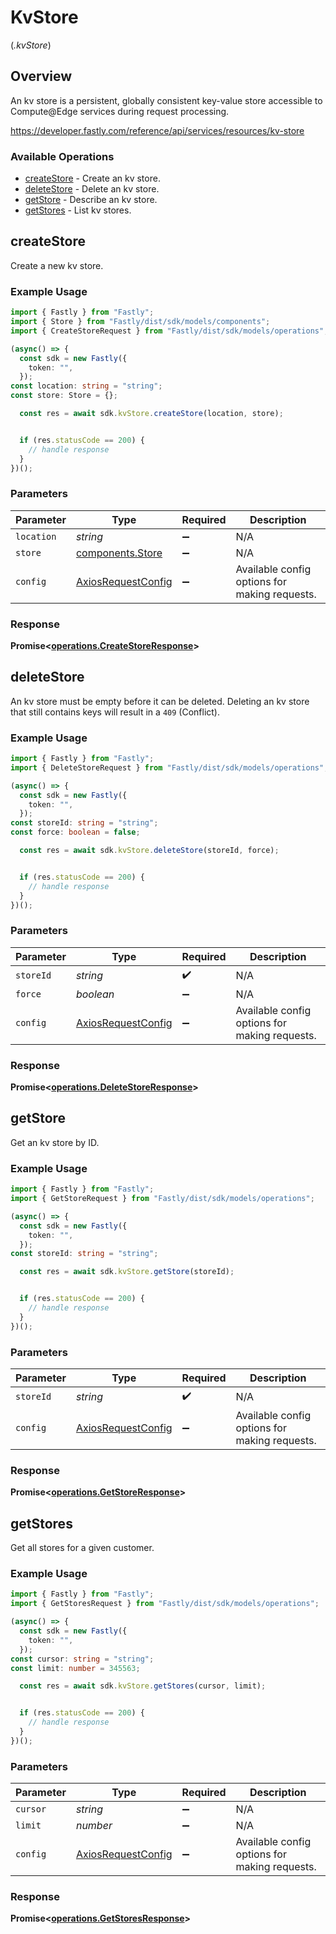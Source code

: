 # KvStore
(*.kvStore*)

## Overview

An kv store is a persistent, globally consistent key-value store accessible to Compute@Edge services during request processing.

<https://developer.fastly.com/reference/api/services/resources/kv-store>
### Available Operations

* [createStore](#createstore) - Create an kv store.
* [deleteStore](#deletestore) - Delete an kv store.
* [getStore](#getstore) - Describe an kv store.
* [getStores](#getstores) - List kv stores.

## createStore

Create a new kv store.

### Example Usage

```typescript
import { Fastly } from "Fastly";
import { Store } from "Fastly/dist/sdk/models/components";
import { CreateStoreRequest } from "Fastly/dist/sdk/models/operations";

(async() => {
  const sdk = new Fastly({
    token: "",
  });
const location: string = "string";
const store: Store = {};

  const res = await sdk.kvStore.createStore(location, store);


  if (res.statusCode == 200) {
    // handle response
  }
})();
```

### Parameters

| Parameter                                                    | Type                                                         | Required                                                     | Description                                                  |
| ------------------------------------------------------------ | ------------------------------------------------------------ | ------------------------------------------------------------ | ------------------------------------------------------------ |
| `location`                                                   | *string*                                                     | :heavy_minus_sign:                                           | N/A                                                          |
| `store`                                                      | [components.Store](../../models/shared/store.md)             | :heavy_minus_sign:                                           | N/A                                                          |
| `config`                                                     | [AxiosRequestConfig](https://axios-http.com/docs/req_config) | :heavy_minus_sign:                                           | Available config options for making requests.                |


### Response

**Promise<[operations.CreateStoreResponse](../../models/operations/createstoreresponse.md)>**


## deleteStore

An kv store must be empty before it can be deleted.  Deleting an kv store that still contains keys will result in a `409` (Conflict).

### Example Usage

```typescript
import { Fastly } from "Fastly";
import { DeleteStoreRequest } from "Fastly/dist/sdk/models/operations";

(async() => {
  const sdk = new Fastly({
    token: "",
  });
const storeId: string = "string";
const force: boolean = false;

  const res = await sdk.kvStore.deleteStore(storeId, force);


  if (res.statusCode == 200) {
    // handle response
  }
})();
```

### Parameters

| Parameter                                                    | Type                                                         | Required                                                     | Description                                                  |
| ------------------------------------------------------------ | ------------------------------------------------------------ | ------------------------------------------------------------ | ------------------------------------------------------------ |
| `storeId`                                                    | *string*                                                     | :heavy_check_mark:                                           | N/A                                                          |
| `force`                                                      | *boolean*                                                    | :heavy_minus_sign:                                           | N/A                                                          |
| `config`                                                     | [AxiosRequestConfig](https://axios-http.com/docs/req_config) | :heavy_minus_sign:                                           | Available config options for making requests.                |


### Response

**Promise<[operations.DeleteStoreResponse](../../models/operations/deletestoreresponse.md)>**


## getStore

Get an kv store by ID.

### Example Usage

```typescript
import { Fastly } from "Fastly";
import { GetStoreRequest } from "Fastly/dist/sdk/models/operations";

(async() => {
  const sdk = new Fastly({
    token: "",
  });
const storeId: string = "string";

  const res = await sdk.kvStore.getStore(storeId);


  if (res.statusCode == 200) {
    // handle response
  }
})();
```

### Parameters

| Parameter                                                    | Type                                                         | Required                                                     | Description                                                  |
| ------------------------------------------------------------ | ------------------------------------------------------------ | ------------------------------------------------------------ | ------------------------------------------------------------ |
| `storeId`                                                    | *string*                                                     | :heavy_check_mark:                                           | N/A                                                          |
| `config`                                                     | [AxiosRequestConfig](https://axios-http.com/docs/req_config) | :heavy_minus_sign:                                           | Available config options for making requests.                |


### Response

**Promise<[operations.GetStoreResponse](../../models/operations/getstoreresponse.md)>**


## getStores

Get all stores for a given customer.

### Example Usage

```typescript
import { Fastly } from "Fastly";
import { GetStoresRequest } from "Fastly/dist/sdk/models/operations";

(async() => {
  const sdk = new Fastly({
    token: "",
  });
const cursor: string = "string";
const limit: number = 345563;

  const res = await sdk.kvStore.getStores(cursor, limit);


  if (res.statusCode == 200) {
    // handle response
  }
})();
```

### Parameters

| Parameter                                                    | Type                                                         | Required                                                     | Description                                                  |
| ------------------------------------------------------------ | ------------------------------------------------------------ | ------------------------------------------------------------ | ------------------------------------------------------------ |
| `cursor`                                                     | *string*                                                     | :heavy_minus_sign:                                           | N/A                                                          |
| `limit`                                                      | *number*                                                     | :heavy_minus_sign:                                           | N/A                                                          |
| `config`                                                     | [AxiosRequestConfig](https://axios-http.com/docs/req_config) | :heavy_minus_sign:                                           | Available config options for making requests.                |


### Response

**Promise<[operations.GetStoresResponse](../../models/operations/getstoresresponse.md)>**

